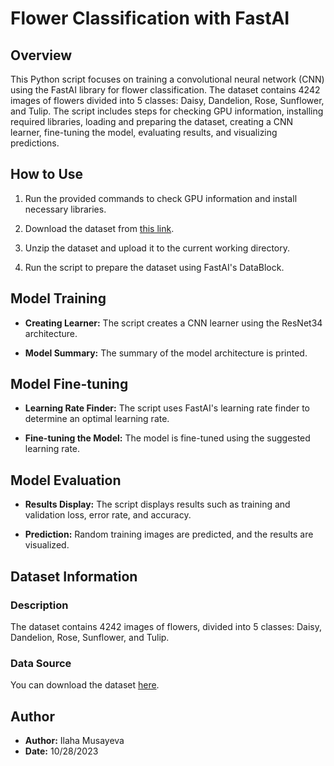# Flower Classification with FastAI

## Overview

This Python script focuses on training a convolutional neural network (CNN) using the FastAI library for flower classification. The dataset contains 4242 images of flowers divided into 5 classes: Daisy, Dandelion, Rose, Sunflower, and Tulip. The script includes steps for checking GPU information, installing required libraries, loading and preparing the dataset, creating a CNN learner, fine-tuning the model, evaluating results, and visualizing predictions.

## How to Use

1. Run the provided commands to check GPU information and install necessary libraries.

2. Download the dataset from [this link](https://www.kaggle.com/datasets/alxmamaev/flowers-recognition).

3. Unzip the dataset and upload it to the current working directory.

4. Run the script to prepare the dataset using FastAI's DataBlock.

## Model Training

- **Creating Learner:** The script creates a CNN learner using the ResNet34 architecture.

- **Model Summary:** The summary of the model architecture is printed.

## Model Fine-tuning

- **Learning Rate Finder:** The script uses FastAI's learning rate finder to determine an optimal learning rate.

- **Fine-tuning the Model:** The model is fine-tuned using the suggested learning rate.

## Model Evaluation

- **Results Display:** The script displays results such as training and validation loss, error rate, and accuracy.

- **Prediction:** Random training images are predicted, and the results are visualized.

## Dataset Information

### Description

The dataset contains 4242 images of flowers, divided into 5 classes: Daisy, Dandelion, Rose, Sunflower, and Tulip.

### Data Source

You can download the dataset [here](https://www.kaggle.com/datasets/alxmamaev/flowers-recognition).

## Author

- **Author:** Ilaha Musayeva
- **Date:** 10/28/2023


